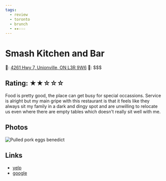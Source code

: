 ```yaml
---
tags:
  - review
  - toronto
  - brunch
  - ★★☆☆☆
---
```


# Smash Kitchen and Bar

📌: [4261 Hwy 7, Unionville, ON L3R 9W6](https://maps.app.goo.gl/c9sbjNaa5oJrw1dr6)
💸: \$\$\$

## Rating: ★★☆☆☆

Food is pretty good, the place can get busy for special occassions. Service is alright but my main gripe with this restaurant is that it feels like they always sit my family in a dark and dingy spot and are unwilling to relocate us even where there are empty tables which doesn't really sit well with me.

## Photos

![Pulled pork eggs benedict](https://res.cloudinary.com/drwjkxxud/image/upload/v1721090825/smash_kitchen_bar_1_olhpjl.jpg)

## Links

- [yelp]()
- [google]()